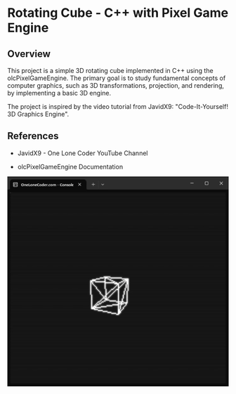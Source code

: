 # Rotating Cube - C++ with Pixel Game Engine

## Overview

This project is a simple 3D rotating cube implemented in C++ using the olcPixelGameEngine. The primary goal is to study fundamental concepts of computer graphics, such as 3D transformations, projection, and rendering, by implementing a basic 3D engine.

The project is inspired by the video tutorial from JavidX9: "Code-It-Yourself! 3D Graphics Engine".

## References

- JavidX9 - One Lone Coder YouTube Channel

- olcPixelGameEngine Documentation

![Cube](Cube.gif)